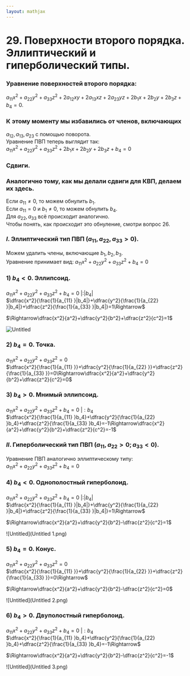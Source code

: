 ```yaml
---  
layout: mathjax  
---  
```

  
# 29. Поверхности второго порядка. Эллиптический и гиперболический типы.  
  
### Уравнение поверхностей второго порядка:  
$a_{11}x^2+a_{22}y^2+a_{33}z^2+2a_{12}xy+2a_{13}xz+2a_{23}yz+2b_1x+2b_2y+2b_3z+b_4=0$.  
  
### К этому моменту мы избавились от членов, включающих  
$a_{12},a_{13},a_{23}$ с помощью поворота.  
Уравнение ПВП теперь выглядит так:  
$a_{11}x^2+a_{22}y^2+a_{33}z^2+2b_1x+2b_2y+2b_3z+b_4=0$  
  
### Сдвиги.  
  
### Аналогично тому, как мы делали сдвиги для КВП, делаем их здесь.  
Если $a_{11}\ne0$, то можем обнулить $b_1$.  
Если $a_{11}=0$ и $b_1\ne0$, то можем обнулить $b_4$.  
Для $a_{22},a_{33}$ всё происходит аналогично.  
Чтобы понять, как происходит это обнуление, смотри вопрос $26$.  
  
### $I.$ Эллиптический тип ПВП $(a_{11},a_{22},a_{33}>0)$.  
Можем удалить члены, включающие $b_1,b_2,b_3$.  
Уравнение принимает вид: $a_{11}x^2+a_{22}y^2+a_{33}z^2+b_4=0$  
  
### $1)~b_4 < 0$. Эллипсоид.  
$a_{11}x^2+a_{22}y^2+a_{33}z^2+b_4=0~|:|b_4|$  
$\dfrac{x^2}{\frac{1}{a_{11} }|b_4|}+\dfrac{y^2}{\frac{1}{a_{22} }|b_4|}+\dfrac{z^2}{\frac{1}{a_{33} }|b_4|}=1\Rightarrow$  
  
$\Rightarrow\dfrac{x^2}{a^2}+\dfrac{y^2}{b^2}+\dfrac{z^2}{c^2}=1$  
  
![Untitled](Untitled.png)  
  
### $2)~b_4=0$. Точка.  
$a_{11}x^2+a_{22}y^2+a_{33}z^2=0$  
$\dfrac{x^2}{\frac{1}{a_{11} }}+\dfrac{y^2}{\frac{1}{a_{22} }}+\dfrac{z^2}{\frac{1}{a_{33} }}=0\Rightarrow\dfrac{x^2}{a^2}+\dfrac{y^2}{b^2}+\dfrac{z^2}{c^2}=0$  
  
### $3)~b_4>0$. Мнимый эллипсоид.  
$a_{11}x^2+a_{22}y^2+a_{33}z^2+b_4=0~|:b_4$  
$\dfrac{x^2}{\frac{1}{a_{11} }b_4}+\dfrac{y^2}{\frac{1}{a_{22} }b_4}+\dfrac{z^2}{\frac{1}{a_{33} }b_4}=-1\Rightarrow\dfrac{x^2}{a^2}+\dfrac{y^2}{b^2}+\dfrac{z^2}{c^2}=-1$  
  
### $II.$ Гиперболический тип ПВП $(a_{11},a_{22}>0; a_{33}<0)$.  
Уравнение ПВП аналогично эллиптическому типу:  
$a_{11}x^2+a_{22}y^2+a_{33}z^2+b_4=0$  
  
### $4)~b_4<0$. Однополостный гиперболоид.  
$a_{11}x^2+a_{22}y^2+a_{33}z^2+b_4=0~|:|b_4|$  
$\dfrac{x^2}{\frac{1}{a_{11} }|b_4|}+\dfrac{y^2}{\frac{1}{a_{22} }|b_4|}+\dfrac{z^2}{\frac{1}{a_{33} }|b_4|}=1\Rightarrow$  
  
$\Rightarrow\dfrac{x^2}{a^2}+\dfrac{y^2}{b^2}-\dfrac{z^2}{c^2}=1$  
  
![Untitled](Untitled 1.png)  
  
### $5)~b_4=0$. Конус.  
$a_{11}x^2+a_{22}y^2+a_{33}z^2=0$  
$\dfrac{x^2}{\frac{1}{a_{11} }}+\dfrac{y^2}{\frac{1}{a_{22} }}+\dfrac{z^2}{\frac{1}{a_{33} }}=0\Rightarrow$  
  
$\Rightarrow\dfrac{x^2}{a^2}+\dfrac{y^2}{b^2}-\dfrac{z^2}{c^2}=0$  
  
![Untitled](Untitled 2.png)  
  
### $6)~b_4>0$. Двуполостный гиперболоид.  
$a_{11}x^2+a_{22}y^2+a_{33}z^2+b_4=0~|:b_4$  
$\dfrac{x^2}{\frac{1}{a_{11} }b_4}+\dfrac{y^2}{\frac{1}{a_{22} }b_4}+\dfrac{z^2}{\frac{1}{a_{33} }b_4}=-1\Rightarrow$  
  
$\Rightarrow\dfrac{x^2}{a^2}+\dfrac{y^2}{b^2}-\dfrac{z^2}{c^2}=-1$  
  
![Untitled](Untitled 3.png)  
